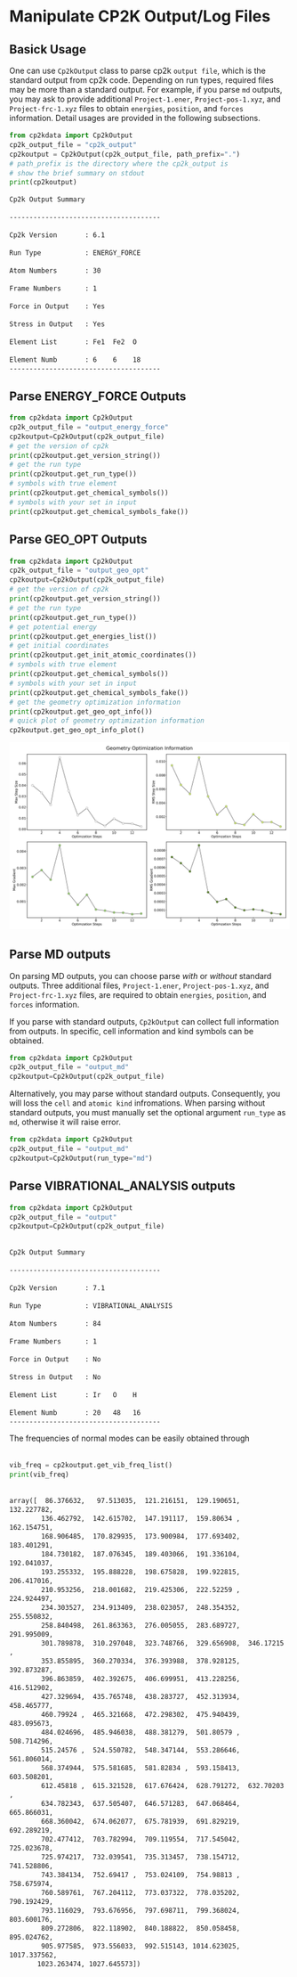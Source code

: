 # Manipulate CP2K Output/Log Files

## Basick Usage
One can use `Cp2kOutput` class to parse cp2k `output file`, which is the standard output from cp2k code. Depending on run types, required files may be more than a standard output. For example, if you parse `md` outputs, you may ask to provide additional `Project-1.ener`, `Project-pos-1.xyz`, and `Project-frc-1.xyz` files to obtain `energies`, `position`, and `forces` information. Detail usages are provided in the following subsections.

```python
from cp2kdata import Cp2kOutput
cp2k_output_file = "cp2k_output"
cp2koutput = Cp2kOutput(cp2k_output_file, path_prefix=".")
# path_prefix is the directory where the cp2k_output is
# show the brief summary on stdout
print(cp2koutput)
```

```stdout
Cp2k Output Summary

--------------------------------------

Cp2k Version       : 6.1

Run Type           : ENERGY_FORCE

Atom Numbers       : 30

Frame Numbers      : 1

Force in Output    : Yes

Stress in Output   : Yes

Element List       : Fe1  Fe2  O

Element Numb       : 6    6    18
--------------------------------------
```

## Parse ENERGY_FORCE Outputs
```python
from cp2kdata import Cp2kOutput
cp2k_output_file = "output_energy_force"
cp2koutput=Cp2kOutput(cp2k_output_file)
# get the version of cp2k
print(cp2koutput.get_version_string())
# get the run type
print(cp2koutput.get_run_type())
# symbols with true element
print(cp2koutput.get_chemical_symbols())
# symbols with your set in input
print(cp2koutput.get_chemical_symbols_fake())

```

## Parse GEO_OPT Outputs
```python
from cp2kdata import Cp2kOutput
cp2k_output_file = "output_geo_opt"
cp2koutput=Cp2kOutput(cp2k_output_file)
# get the version of cp2k
print(cp2koutput.get_version_string())
# get the run type
print(cp2koutput.get_run_type())
# get potential energy
print(cp2koutput.get_energies_list())
# get initial coordinates
print(cp2koutput.get_init_atomic_coordinates())
# symbols with true element
print(cp2koutput.get_chemical_symbols())
# symbols with your set in input
print(cp2koutput.get_chemical_symbols_fake())
# get the geometry optimization information
print(cp2koutput.get_geo_opt_info())
# quick plot of geometry optimization information
cp2koutput.get_geo_opt_info_plot()
```
![geo_opt_plot](./figures/geo_opt_info.png)

## Parse MD outputs
On parsing MD outputs, you can choose parse *with* or *without* standard outputs. Three additional files, `Project-1.ener`, `Project-pos-1.xyz`, and `Project-frc-1.xyz` files, are required to obtain `energies`, `position`, and `forces` information.

If you parse with standard outputs, `Cp2kOutput` can collect full information from outputs. In specific, cell information and kind symbols can be obtained.

```python
from cp2kdata import Cp2kOutput
cp2k_output_file = "output_md"
cp2koutput=Cp2kOutput(cp2k_output_file)
```

Alternatively, you may parse without standard outputs. Consequently, you will loss the `cell` and `atomic kind` infromations. When parsing without standard outputs, you must manually set the optional argument `run_type` as `md`, otherwise it will raise error.

```python
from cp2kdata import Cp2kOutput
cp2k_output_file = "output_md"
cp2koutput=Cp2kOutput(run_type="md")
```


## Parse VIBRATIONAL_ANALYSIS outputs


```python
from cp2kdata import Cp2kOutput
cp2k_output_file = "output"
cp2koutput=Cp2kOutput(cp2k_output_file)
```
```

Cp2k Output Summary

--------------------------------------

Cp2k Version       : 7.1

Run Type           : VIBRATIONAL_ANALYSIS

Atom Numbers       : 84

Frame Numbers      : 1

Force in Output    : No

Stress in Output   : No

Element List       : Ir   O    H

Element Numb       : 20   48   16
--------------------------------------
```

The frequencies of normal modes can be easily obtained through
```python

vib_freq = cp2koutput.get_vib_freq_list()
print(vib_freq)
```

```shell

array([  86.376632,   97.513035,  121.216151,  129.190651,  132.227782,
        136.462792,  142.615702,  147.191117,  159.80634 ,  162.154751,
        168.906485,  170.829935,  173.900984,  177.693402,  183.401291,
        184.730182,  187.076345,  189.403066,  191.336104,  192.041037,
        193.255332,  195.888228,  198.675828,  199.922815,  206.417016,
        210.953256,  218.001682,  219.425306,  222.52259 ,  224.924497,
        234.303527,  234.913409,  238.023057,  248.354352,  255.550832,
        258.840498,  261.863363,  276.005055,  283.689727,  291.995009,
        301.789878,  310.297048,  323.748766,  329.656908,  346.17215 ,
        353.855895,  360.270334,  376.393988,  378.928125,  392.873287,
        396.863859,  402.392675,  406.699951,  413.228256,  416.512902,
        427.329694,  435.765748,  438.283727,  452.313934,  458.465777,
        460.79924 ,  465.321668,  472.298302,  475.940439,  483.095673,
        484.024696,  485.946038,  488.381279,  501.80579 ,  508.714296,
        515.24576 ,  524.550782,  548.347144,  553.286646,  561.806014,
        568.374944,  575.581685,  581.82834 ,  593.158413,  603.508201,
        612.45818 ,  615.321528,  617.676424,  628.791272,  632.70203 ,
        634.782343,  637.505407,  646.571283,  647.068464,  665.866031,
        668.360042,  674.062077,  675.781939,  691.829219,  692.289219,
        702.477412,  703.782994,  709.119554,  717.545042,  725.023678,
        725.974217,  732.039541,  735.313457,  738.154712,  741.528806,
        743.384134,  752.69417 ,  753.024109,  754.98813 ,  758.675974,
        760.589761,  767.204112,  773.037322,  778.035202,  790.192429,
        793.116029,  793.676956,  797.698711,  799.368024,  803.600176,
        809.272806,  822.118902,  840.188822,  850.058458,  895.024762,
        905.977585,  973.556033,  992.515143, 1014.623025, 1017.337562,
       1023.263474, 1027.645573])
```
